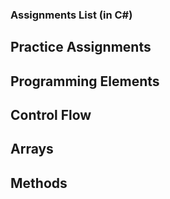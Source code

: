 ### Assignments List (in C#)

## Practice Assignments

## Programming Elements

## Control Flow

## Arrays

## Methods
